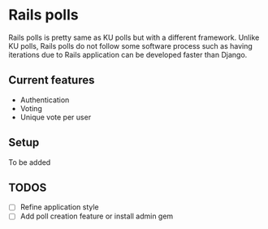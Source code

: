 # Rails polls

Rails polls is pretty same as KU polls but with a different framework. Unlike KU polls, Rails polls do not follow some software process such as having iterations due to Rails application can be developed faster than Django.

## Current features
- Authentication
- Voting
- Unique vote per user

## Setup 
To be added

## TODOS
- [ ] Refine application style
- [ ] Add poll creation feature or install admin gem
